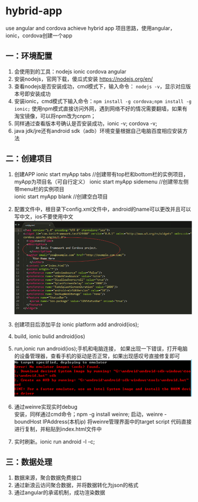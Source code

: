 # hybrid-app
use angular and cordova achieve hybrid app
项目思路，使用angular，ionic，cordova创建一个app  

##  一：环境配置      

1. 会使用到的工具：nodejs ionic cordova angular
2. 安装nodejs，官网下载，傻瓜式安装  https://nodejs.org/en/
3. 查看nodejs是否安装成功，cmd模式下，输入命令：
`nodejs -v`，显示对应版本号即安装成功
4. 安装ionic，cmd模式下输入命令：`npm install -g cordova;npm install -g ionic;`
使用npm模式直接访问外网，遇到网络不好的情况需要翻墙，如果有淘宝镜像，可以将npm改为cnpm；
5. 同样通过查看版本号确认是否安装成功，ionic -v; cordova -v;    
6. java jdk/jre还有android sdk（adb）环境变量根据自己电脑百度相应安装方法     


##  二：创建项目
1. 创建APP
	ionic start myApp tabs //创建带有top栏和bottom栏的实例项目，myApp为项目名（可自行定义）	
	ionic start myApp sidemenu //创建带左侧带menu栏的实例项目    
	ionic start myApp blank //创建空白项目    
2. 配置文件中，根目录下config.xml文件中，android的name可以更改并且可以写中文，ios不要使用中文
![error1.png](www/img/error1.png)

3. 创建项目后添加平台 ionic platform add android(ios);
4. build, ionic bulid android(ios)
5. run,ionic run android(ios);手机和电脑连接，
如果出现一下错误，打开电脑的设备管理器，查看手机的驱动是否正常，如果出现感叹号直接修复即可    
![error2.png](www/img/error2.png)    
6. 通过weinre实现实时debug	
      安装，同样通过cmd命令；npm -g install weinre;
      启动，weinre -boundHost IPAddress(本机ip)
      将weinre管理界面中的target script 代码直接进行复制，并粘贴到index.html文件中	
7. 实时刷新。ionic run android -l -c;

##  三：数据处理
1. 数据来源，聚合数据免费接口
2. 通过新浪云访问聚合数据，并将数据转化为json的格式
3. 通过angular的承诺机制，成功渲染数据